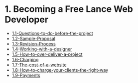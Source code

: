 # 1. Becoming a Free Lance Web Developer



[comment]:STARTING_GENERATED_TOC

* [1.1-Questions-to-do-before-the-project](<./content/1.1-Questions-to-do-before-the-project.md>)
* [1.2-Sample-Proposal](<./content/1.2-Sample-Proposal.md>)
* [1.3-Revision-Process](<./content/1.3-Revision-Process.md>)
* [1.4-Working-with-a-designer](<./content/1.4-Working-with-a-designer.md>)
* [1.5-How-to-over-deliver-a-project](<./content/1.5-How-to-over-deliver-a-project.md>)
* [1.6-Charging](<./content/1.6-Charging.md>)
* [1.7-The-cost-of-a-website](<./content/1.7-The-cost-of-a-website.md>)
* [1.8-How-to-charge-your-clients-the-right-way](<./content/1.8-How-to-charge-your-clients-the-right-way.md>)
* [1.9-Payments](<./content/1.9-Payments.md>)

[comment]:ENDING_GENERATED_TOC

